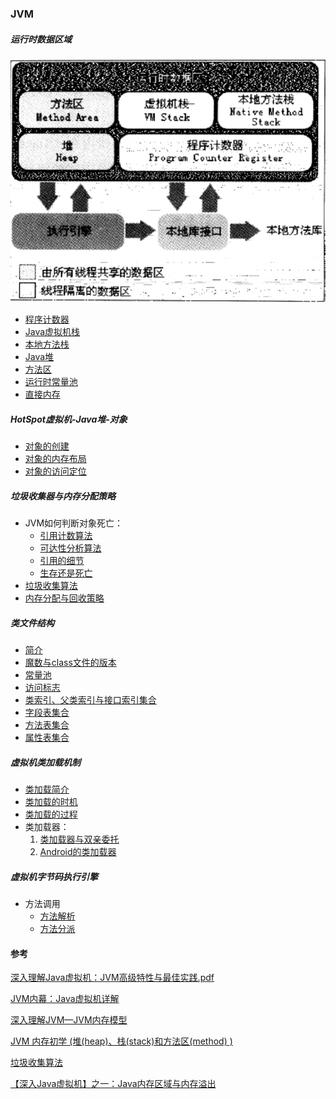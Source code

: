 ### JVM


##### 运行时数据区域
![运行时数据区](img/RuntimeDataArea.png)

* [程序计数器](RuntimeDataArea/PC.md)
* [Java虚拟机栈](RuntimeDataArea/JvmStacks.md)
* [本地方法栈](RuntimeDataArea/NativeMethodStack.md)
* [Java堆](RuntimeDataArea/JavaHeap.md)
* [方法区](RuntimeDataArea/MethodArea.md)
* [运行时常量池](RuntimeDataArea/RuntimeConstantPool.md)
* [直接内存](RuntimeDataArea/DirectMemory.md)

##### HotSpot虚拟机-Java堆-对象

* [对象的创建](ObjectInfo/ObjectCreation.md)
* [对象的内存布局](ObjectInfo/ObjectMemoryLayout.md)
* [对象的访问定位](ObjectInfo/ObjectAccessLocal.md)

##### 垃圾收集器与内存分配策略

* JVM如何判断对象死亡：
    * [引用计数算法](GC/ReferenceCounting.md)
    * [可达性分析算法](GC/ReachabilityAnalysis.md)
    * [引用的细节](GC/Reference.md)
    * [生存还是死亡](GC/Finalize.md)
* [垃圾收集算法](GC/GarbageCollector.md)
* [内存分配与回收策略](GC/MemoryStrategy.md)

##### 类文件结构

* [简介](ClassFileStructure/CFS_Intro.md)
* [魔数与class文件的版本](ClassFileStructure/CFS_MagicNumber&Version.md)
* [常量池](ClassFileStructure/CFS_ConstantPool.md)
* [访问标志](ClassFileStructure/CFS_AccessFlags.md)
* [类索引、父类索引与接口索引集合](ClassFileStructure/CFS_IndexList.md)
* [字段表集合](ClassFileStructure/CFS_FieldList.md)
* [方法表集合](ClassFileStructure/CFS_MethodList.md)
* [属性表集合](ClassFileStructure/CFS_AttributeList.md)

##### 虚拟机类加载机制

* [类加载简介](ClassLoading/ClassLoadingIntro.md)
* [类加载的时机](ClassLoading/ClassLoadingTiming.md)
* [类加载的过程](ClassLoading/ClassLoadingProcess.md)
* 类加载器：
    1. [类加载器与双亲委托](ClassLoading/ClassLoader.md)
    2. [Android的类加载器](ClassLoading/ClassLoaderInAndroid.md)

##### 虚拟机字节码执行引擎

* 方法调用
    * [方法解析](ByteCodeEngine/MethodResolution.md)
    * [方法分派](ByteCodeEngine/MethodDispatch.md)

#### 参考

[深入理解Java虚拟机：JVM高级特性与最佳实践.pdf]()

[JVM内幕：Java虚拟机详解](http://www.importnew.com/17770.html)

[深入理解JVM—JVM内存模型](http://www.cnblogs.com/dingyingsi/p/3760447.html)

[JVM 内存初学 (堆(heap)、栈(stack)和方法区(method) )](http://www.cnblogs.com/dingyingsi/p/3760730.html)

[垃圾收集算法](https://github.com/LRH1993/android_interview/blob/master/java/virtual-machine/Garbage-Collector.md)

[【深入Java虚拟机】之一：Java内存区域与内存溢出](https://blog.csdn.net/ns_code/article/details/17565503)